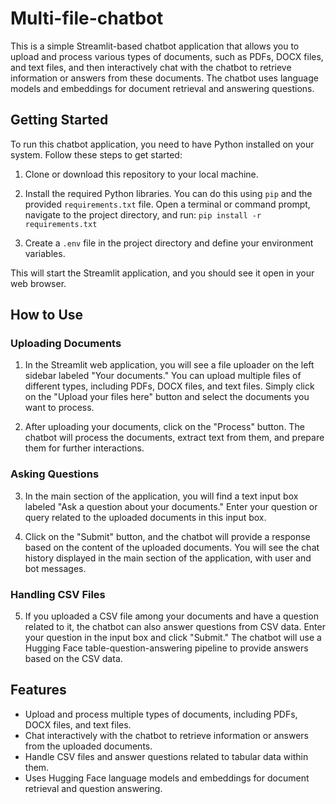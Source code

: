 # Multi-file-chatbot

This is a simple Streamlit-based chatbot application that allows you to upload and process various types of documents, such as PDFs, DOCX files, and text files, and then interactively chat with the chatbot to retrieve information or answers from these documents. The chatbot uses language models and embeddings for document retrieval and answering questions.

## Getting Started

To run this chatbot application, you need to have Python installed on your system. Follow these steps to get started:

1. Clone or download this repository to your local machine.

2. Install the required Python libraries. You can do this using `pip` and the provided `requirements.txt` file. Open a terminal or command prompt, navigate to the project directory, and run:
`pip install -r requirements.txt`

3. Create a `.env` file in the project directory and define your environment variables.

This will start the Streamlit application, and you should see it open in your web browser.

## How to Use

### Uploading Documents

1. In the Streamlit web application, you will see a file uploader on the left sidebar labeled "Your documents." You can upload multiple files of different types, including PDFs, DOCX files, and text files. Simply click on the "Upload your files here" button and select the documents you want to process.

2. After uploading your documents, click on the "Process" button. The chatbot will process the documents, extract text from them, and prepare them for further interactions.

### Asking Questions

3. In the main section of the application, you will find a text input box labeled "Ask a question about your documents." Enter your question or query related to the uploaded documents in this input box.

4. Click on the "Submit" button, and the chatbot will provide a response based on the content of the uploaded documents. You will see the chat history displayed in the main section of the application, with user and bot messages.

### Handling CSV Files

5. If you uploaded a CSV file among your documents and have a question related to it, the chatbot can also answer questions from CSV data. Enter your question in the input box and click "Submit." The chatbot will use a Hugging Face table-question-answering pipeline to provide answers based on the CSV data.

## Features

- Upload and process multiple types of documents, including PDFs, DOCX files, and text files.
- Chat interactively with the chatbot to retrieve information or answers from the uploaded documents.
- Handle CSV files and answer questions related to tabular data within them.
- Uses Hugging Face language models and embeddings for document retrieval and question answering.


